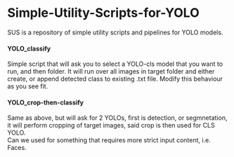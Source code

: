 # Simple-Utility-Scripts-for-YOLO
SUS is a repository of simple utility scripts and pipelines for YOLO models.
#### YOLO_classify  
Simple script that will ask you to select a YOLO-cls model that you want to run, and then folder. It will run over all images in target folder and either create, or append detected class to existing .txt file. Modify this behaviour as you see fit.  
#### YOLO_crop-then-classify  
Same as above, but will ask for 2 YOLOs, first is detection, or segmnetation, it will perform cropping of target images, said crop is then used for CLS YOLO.  
Can we used for something that requires more strict input content, i.e. Faces.
